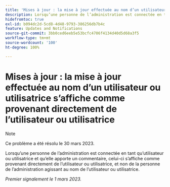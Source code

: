 ```yaml
---
title: 'Mises à jour : la mise à jour effectuée au nom d’un utilisateur ou utilisatrice s’affiche comme provenant directement de l’utilisateur ou utilisatrice'
description: Lorsqu’une personne de l’administration est connectée en tant qu’utilisateur ou utilisatrice et qu’elle apporte un commentaire, celui-ci s’affiche comme provenant directement de l’utilisateur ou utilisatrice, et non de la personne de l’administration agissant au nom de l’utilisateur ou utilisatrice.
hidefromtoc: true
exl-id: b094dc2d-5cd8-4d48-9793-386256db7b4c
feature: Updates and Notifications
source-git-commit: 3bb0ced6eeb5e53bcfc4706f4134d40d5d68a3f5
workflow-type: tm+mt
source-wordcount: '100'
ht-degree: 100%

---
```


# Mises à jour : la mise à jour effectuée au nom d’un utilisateur ou utilisatrice s’affiche comme provenant directement de l’utilisateur ou utilisatrice

>[!NOTE]
>
>Ce problème a été résolu le 30 mars 2023.

Lorsqu’une personne de l’administration est connectée en tant qu’utilisateur ou utilisatrice et qu’elle apporte un commentaire, celui-ci s’affiche comme provenant directement de l’utilisateur ou utilisatrice, et non de la personne de l’administration agissant au nom de l’utilisateur ou utilisatrice.

_Premier signalement le 1 mars 2023._
